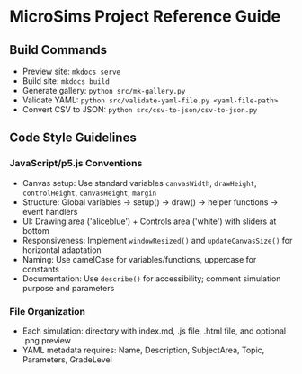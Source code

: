 # MicroSims Project Reference Guide

## Build Commands
- Preview site: `mkdocs serve`
- Build site: `mkdocs build`
- Generate gallery: `python src/mk-gallery.py`
- Validate YAML: `python src/validate-yaml-file.py <yaml-file-path>`
- Convert CSV to JSON: `python src/csv-to-json/csv-to-json.py`

## Code Style Guidelines
### JavaScript/p5.js Conventions
- Canvas setup: Use standard variables `canvasWidth`, `drawHeight`, `controlHeight`, `canvasHeight`, `margin`
- Structure: Global variables → setup() → draw() → helper functions → event handlers
- UI: Drawing area ('aliceblue') + Controls area ('white') with sliders at bottom
- Responsiveness: Implement `windowResized()` and `updateCanvasSize()` for horizontal adaptation
- Naming: Use camelCase for variables/functions, uppercase for constants
- Documentation: Use `describe()` for accessibility; comment simulation purpose and parameters

### File Organization
- Each simulation: directory with index.md, .js file, .html file, and optional .png preview
- YAML metadata requires: Name, Description, SubjectArea, Topic, Parameters, GradeLevel